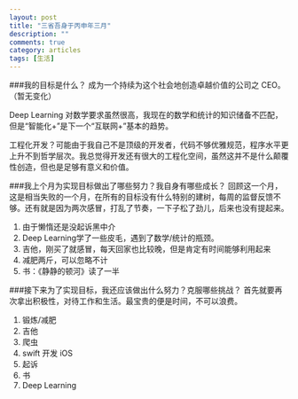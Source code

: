 ```yaml
---
layout: post
title: "三省吾身于丙申年三月"
description: ""
comments: true
category: articles
tags: [生活]
---
```

###我的目标是什么？
成为一个持续为这个社会地创造卓越价值的公司之 CEO。（暂无变化）

Deep Learning 对数学要求虽然很高，我现在的数学和统计的知识储备不匹配，但是“智能化+”是下一个“互联网+”基本的趋势。

工程化开发？可能由于我自己不是顶级的开发者，代码不够优雅规范，程序水平更上升不到哲学层次。我总觉得开发还有很大的工程化空间，虽然这并不是什么颠覆性创造，但也是足够有意义和价值。

###我上个月为实现目标做出了哪些努力？我自身有哪些成长？
回顾这一个月，这是相当失败的一个月，在所有的目标没有什么特别的建树，每周的监督反馈不够。还有就是因为两次感冒，打乱了节奏，一下子松了劲儿，后来也没有提起来。

1. 由于懒惰还是没起诉黑中介
2. Deep Learning学了一些皮毛，遇到了数学/统计的瓶颈。
2. 吉他，刚买了就感冒，每天回家也比较晚，但是肯定有时间能够利用起来
3. 减肥两斤，可以忽略不计
4. 书：《静静的顿河》读了一半

###接下来为了实现目标，我还应该做出什么努力？克服哪些挑战？
首先就要再次拿出积极性，对待工作和生活。最宝贵的便是时间，不可以浪费。

1.  锻炼/减肥
2. 吉他
3. 爬虫
4. swift 开发 iOS
4. 起诉
5. 书
6. Deep Learning